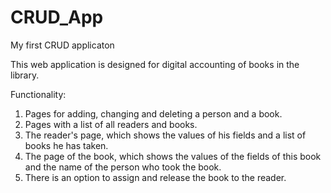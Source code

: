# CRUD_App

My first CRUD applicaton

This web application is designed for digital accounting of books in the library. 

Functionality:
1. Pages for adding, changing and deleting a person and a book.
2. Pages with a list of all readers and books.
3. The reader's page, which shows the values of his fields and a list of books he has taken.
4. The page of the book, which shows the values of the fields of this book and the name of the person who took the book.
5. There is an option to assign and release the book to the reader.
